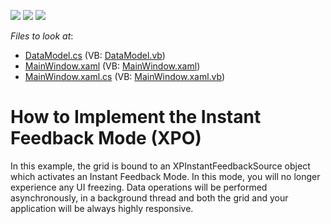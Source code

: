 <!-- default badges list -->
![](https://img.shields.io/endpoint?url=https://codecentral.devexpress.com/api/v1/VersionRange/128651541/15.1.3%2B)
[![](https://img.shields.io/badge/Open_in_DevExpress_Support_Center-FF7200?style=flat-square&logo=DevExpress&logoColor=white)](https://supportcenter.devexpress.com/ticket/details/E3161)
[![](https://img.shields.io/badge/📖_How_to_use_DevExpress_Examples-e9f6fc?style=flat-square)](https://docs.devexpress.com/GeneralInformation/403183)
<!-- default badges end -->
<!-- default file list -->
*Files to look at*:

* [DataModel.cs](./CS/InstantFeedbackMode/DataModel.cs) (VB: [DataModel.vb](./VB/InstantFeedbackMode/DataModel.vb))
* [MainWindow.xaml](./CS/InstantFeedbackMode/MainWindow.xaml) (VB: [MainWindow.xaml](./VB/InstantFeedbackMode/MainWindow.xaml))
* [MainWindow.xaml.cs](./CS/InstantFeedbackMode/MainWindow.xaml.cs) (VB: [MainWindow.xaml.vb](./VB/InstantFeedbackMode/MainWindow.xaml.vb))
<!-- default file list end -->
# How to Implement the Instant Feedback Mode (XPO)


<p>In this example, the grid is bound to an XPInstantFeedbackSource object which activates an Instant Feedback Mode. In this mode, you will no longer experience any UI freezing. Data operations will be performed asynchronously, in a background thread and both the grid and your application will be always highly responsive.</p>

<br/>


